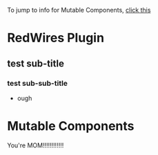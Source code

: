 To jump to info for Mutable Components, [click this](PluginProcedureInfo.md#Mutable-Components)
# RedWires Plugin
## test sub-title
### test sub-sub-title
- ough

# Mutable Components

You're MOM!!!!!!!!!!!!
